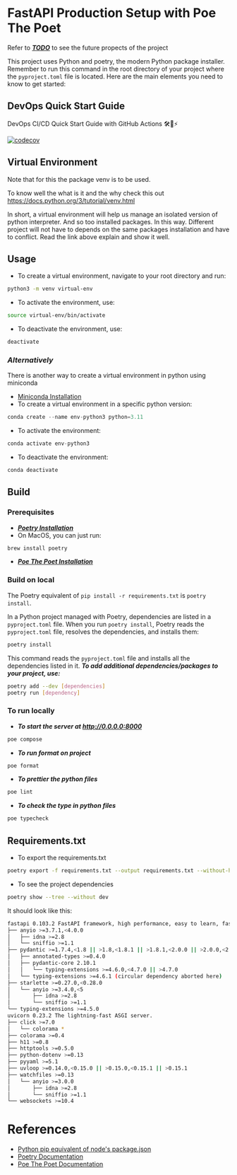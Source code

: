 # FastAPI Production Setup with Poe The Poet

Refer to ***[TODO](./TODO.md)*** to see the future propects of the project 

This project uses Python and poetry, the modern Python package installer. Remember to run this command in the root directory of your project where the `pyproject.toml` file is located. Here are the main elements you need to know to get started:

## DevOps Quick Start Guide

DevOps CI/CD Quick Start Guide with GitHub Actions 🛠️🐙⚡️

[![codecov](https://codecov.io/gh/dpills/devops-quick-start-guide/graph/badge.svg?token=jwraAw5pYK)](https://codecov.io/gh/dpills/devops-quick-start-guide)

## Virtual Environment

Note that for this the package venv is to be used.

To know well the what is it and the why check this out https://docs.python.org/3/tutorial/venv.html

In short, a virtual environment will help us manage an isolated version of python interpreter. And so too installed packages. In this way. Different project will not have to depends on the same packages installation and have to conflict. Read the link above explain and show it well.

## Usage

- To create a virtual environment, navigate to your root directory and run:

```bash
python3 -m venv virtual-env
```

- To activate the environment, use:

```bash
source virtual-env/bin/activate
```

- To deactivate the environment, use:
```bash
deactivate
```

### ***Alternatively***
There is another way to create a virtual environment in python using miniconda
- [Miniconda Installation](https://docs.conda.io/projects/miniconda/en/latest/miniconda-install.html)
- To create a virtual environment in a specific python version:
```python
conda create --name env-python3 python=3.11
```
- To activate the environment:
```python
conda activate env-python3
```
- To deactivate the environment:
```python
conda deactivate
```
## Build

### Prerequisites

- ***[Poetry Installation](https://python-poetry.org/docs/#installing-with-pipx)***
- On MacOS, you can just run:
```bash
brew install poetry
```
- ***[Poe The Poet Installation](https://poethepoet.natn.io/installation.html)***

### Build on local

The Poetry equivalent of `pip install -r requirements.txt` is `poetry install`.

In a Python project managed with Poetry, dependencies are listed in a `pyproject.toml` file. When you run `poetry install`, Poetry reads the `pyproject.toml` file, resolves the dependencies, and installs them:

```bash
poetry install
```

This command reads the `pyproject.toml` file and installs all the dependencies listed in it. 
***To add additional dependencies/packages to your project, use:***
```bash
poetry add --dev [dependencies]
poetry run [dependency]
```

### To run locally

- ***To start the server at http://0.0.0.0:8000***
```bash
poe compose
```

- ***To run format on project***
```bash
poe format
```

- ***To prettier the python files***
```bash
poe lint
```

- ***To check the type in python files***
```bash
poe typecheck
```

## Requirements.txt

- To export the requirements.txt
```bash
poetry export -f requirements.txt --output requirements.txt --without-hashes --without=dev
```

- To see the project dependencies
```bash
poetry show --tree --without dev
```

It should look like this:

```bash
fastapi 0.103.2 FastAPI framework, high performance, easy to learn, fast to code, ready for production
├── anyio >=3.7.1,<4.0.0
│   ├── idna >=2.8 
│   └── sniffio >=1.1 
├── pydantic >=1.7.4,<1.8 || >1.8,<1.8.1 || >1.8.1,<2.0.0 || >2.0.0,<2.0.1 || >2.0.1,<2.1.0 || >2.1.0,<3.0.0
│   ├── annotated-types >=0.4.0 
│   ├── pydantic-core 2.10.1 
│   │   └── typing-extensions >=4.6.0,<4.7.0 || >4.7.0 
│   └── typing-extensions >=4.6.1 (circular dependency aborted here)
├── starlette >=0.27.0,<0.28.0
│   └── anyio >=3.4.0,<5 
│       ├── idna >=2.8 
│       └── sniffio >=1.1 
└── typing-extensions >=4.5.0
uvicorn 0.23.2 The lightning-fast ASGI server.
├── click >=7.0
│   └── colorama * 
├── colorama >=0.4
├── h11 >=0.8
├── httptools >=0.5.0
├── python-dotenv >=0.13
├── pyyaml >=5.1
├── uvloop >=0.14.0,<0.15.0 || >0.15.0,<0.15.1 || >0.15.1
├── watchfiles >=0.13
│   └── anyio >=3.0.0 
│       ├── idna >=2.8 
│       └── sniffio >=1.1 
└── websockets >=10.4
```
# References
- [Python pip equivalent of node's package.json](https://stackoverflow.com/questions/48941116/does-python-pip-have-the-equivalent-of-nodes-package-json)
- [Poetry Documentation](https://python-poetry.org/)
- [Poe The Poet Documentation](https://poethepoet.natn.io/installation.html)
